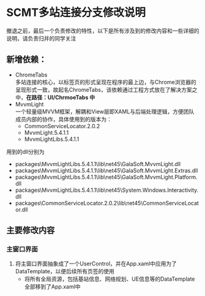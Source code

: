 # SCMT多站连接分支修改说明
撤退之前，最后一个负责修改的特性，以下是所有涉及到的修改内容和一些详细的说明，请负责归并的同学关注

## 新增依赖：
- ChromeTabs<br>
多站连接的核心，以标签页的形式呈现在程序的最上边，与Chrome浏览器的呈现形式一致，故起名ChromeTabs，该依赖通过工程方式放在了解决方案之中，**在路径：UI/ChrmoeTabs 中**
- MvvmLight<br>
一个轻量级MVVM框架，解耦和View层即XAML与后端处理逻辑，方便团队成员内部的协作，具体使用到的版本为：<br>
    - CommonServiceLocator.2.0.2
    - MvvmLight.5.4.1.1
    - MvvmLightLibs.5.4.1.1

用到的dll分别为
- packages\MvvmLightLibs.5.4.1.1\lib\net45\GalaSoft.MvvmLight.dll
- packages\MvvmLightLibs.5.4.1.1\lib\net45\GalaSoft.MvvmLight.Extras.dll
- packages\MvvmLightLibs.5.4.1.1\lib\net45\GalaSoft.MvvmLight.Platform.dll
- packages\MvvmLightLibs.5.4.1.1\lib\net45\System.Windows.Interactivity.dll
- packages\CommonServiceLocator.2.0.2\lib\net45\CommonServiceLocator.dll

## 主要修改内容

### 主窗口界面
1. 将主窗口界面抽象成了一个UserControl，并在App.xaml中应用为了DataTemplate，以便后续所有页签的使用
    - 将所有全局资源，包括基站信息、网络规划、UE信息等的DataTemplate全部移到了App.xaml中










